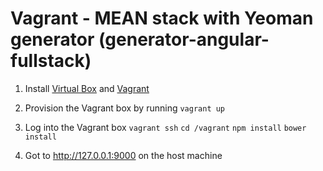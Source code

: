 # Vagrant - MEAN stack with Yeoman generator (generator-angular-fullstack)

1. Install [Virtual Box](https://www.virtualbox.org/wiki/Downloads) and [Vagrant](https://www.vagrantup.com/downloads.html)

2. Provision the Vagrant box by running `vagrant up`

3. Log into the Vagrant box
  `vagrant ssh`
  `cd /vagrant`
  `npm install`
  `bower install`

4. Got to http://127.0.0.1:9000 on the host machine